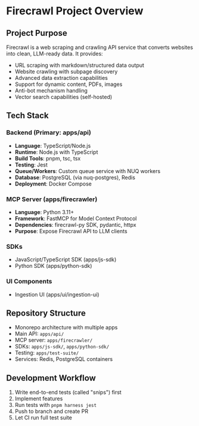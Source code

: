 # Firecrawl Project Overview

## Project Purpose
Firecrawl is a web scraping and crawling API service that converts websites into clean, LLM-ready data. It provides:
- URL scraping with markdown/structured data output
- Website crawling with subpage discovery
- Advanced data extraction capabilities
- Support for dynamic content, PDFs, images
- Anti-bot mechanism handling
- Vector search capabilities (self-hosted)

## Tech Stack

### Backend (Primary: apps/api)
- **Language**: TypeScript/Node.js 
- **Runtime**: Node.js with TypeScript
- **Build Tools**: pnpm, tsc, tsx
- **Testing**: Jest
- **Queue/Workers**: Custom queue service with NUQ workers
- **Database**: PostgreSQL (via nuq-postgres), Redis
- **Deployment**: Docker Compose

### MCP Server (apps/firecrawler)
- **Language**: Python 3.11+
- **Framework**: FastMCP for Model Context Protocol
- **Dependencies**: firecrawl-py SDK, pydantic, httpx
- **Purpose**: Expose Firecrawl API to LLM clients

### SDKs
- JavaScript/TypeScript SDK (apps/js-sdk)
- Python SDK (apps/python-sdk)

### UI Components
- Ingestion UI (apps/ui/ingestion-ui)

## Repository Structure
- Monorepo architecture with multiple apps
- Main API: `apps/api/`
- MCP server: `apps/firecrawler/`
- SDKs: `apps/js-sdk/`, `apps/python-sdk/`
- Testing: `apps/test-suite/`
- Services: Redis, PostgreSQL containers

## Development Workflow
1. Write end-to-end tests (called "snips") first
2. Implement features
3. Run tests with `pnpm harness jest`
4. Push to branch and create PR
5. Let CI run full test suite